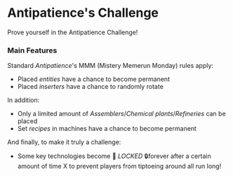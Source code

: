 # Antipatience's Challenge
Prove yourself in the Antipatience Challenge!


### Main Features

Standard *Antipatience*'s MMM (Mistery Memerun Monday) rules apply:

- Placed *entities* have a chance to become permanent
- Placed *inserters* have a chance to randomly rotate

In addition:

- Only a limited amount of *Assemblers*/*Chemical plants*/*Refineries* can be placed
- Set *recipes* in machines have a chance to become permanent

And finally, to make it truly a challenge:

- Some key technologies become 🔐 *LOCKED* 🔒forever after a certain amount of time X to prevent players from tiptoeing around all run long!
